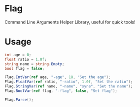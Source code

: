# Flag
Command Line Arguments Helper Library, useful for quick tools!

# Usage
```cs
int age = 0;
float ratio = 1.0f;
string name = string.Empty;
bool flag = false;

Flag.IntVar(ref age, "-age", 18, "Set the age");
Flag.FloatVar(ref ratio, "-ratio", 1.0f, "Set the ratio");
Flag.StringVar(ref name, "-name", "syne", "Set the name");
Flag.BoolVar(ref flag, "-flag", false, "Set flag");

Flag.Parse();
```
